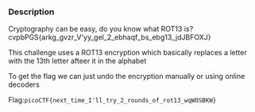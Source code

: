 ### Description
Cryptography can be easy, do you know what ROT13 is? cvpbPGS{arkg_gvzr_V'yy_gel_2_ebhaqf_bs_ebg13_jdJBFOXJ}

This challenge uses a ROT13 encryption which basically replaces a letter with the 13th letter afteer it in the alphabet

To get the flag we can just undo the encryption manually or using online decoders

Flag:`picoCTF{next_time_I'll_try_2_rounds_of_rot13_wqWOSBKW}`
